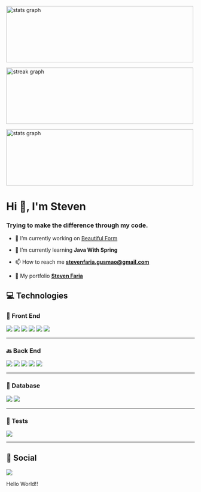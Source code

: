 
  <img 
    src="https://github-readme-stats.vercel.app/api?username=FariaSteven&hide_title=false&hide_rank=false&show_icons=true&include_all_commits=true&count_private=true&disable_animations=false&theme=dracula&locale=en&hide_border=false&order=1"
    height="150" width="500" alt="stats graph" />

  <img 
    src="https://streak-stats.demolab.com?user=FariaSteven&locale=en&mode=daily&theme=dracula&hide_border=false&border_radius=5&order=3"
    height="150" width="500" alt="streak graph" />

  <img 
    src="https://github-readme-stats.vercel.app/api/top-langs/?username=FariaSteven&layout=compact&theme=dracula"
    height="150" width="500" alt="stats graph" />

<div align="left">
  <h1>Hi 👋, I'm Steven</h1>
  <h3>Trying to make the difference through my code.</h3>
  
  - 🔭 I’m currently working on [Beautiful Form](https://github.com/FariaSteven/form)

  - 🌱 I’m currently learning **Java With Spring**

  - 📫 How to reach me **stevenfaria.gusmao@gmail.com**

  - 📝 My portfolio **[Steven Faria](https://reliable-pegasus-1ad5c2.netlify.app/)**
</div>

<h2>💻 Technologies</h2>
<h3>🎨 Front End</h3>
<p align="left">
  <img src="https://img.shields.io/badge/HTML5-E34F26?style=for-the-badge&logo=html5&logoColor=white" />
  <img src="https://img.shields.io/badge/CSS3-1572B6?style=for-the-badge&logo=css3&logoColor=white" />
  <img
    src="https://img.shields.io/badge/javascript%20-%23323330.svg?&style=for-the-badge&logo=javascript&logoColor=%23F7DF1E" />
  <img
    src="https://img.shields.io/badge/typescript-%23007ACC.svg?&style=for-the-badge&logo=typescript&logoColor=white" />
  <img src="https://img.shields.io/badge/react-%2335495e.svg?&style=for-the-badge&logo=react&logoColor=%2361DAFB" />
  <img src="https://img.shields.io/badge/React_Native-20232A?style=for-the-badge&logo=react&logoColor=61DAFB" />
</p>
<hr />
<h3>🔙 Back End</h3>
<p align="left">
  <img src="https://img.shields.io/badge/node%20-%2343853D.svg?&style=for-the-badge&logo=node.js&logoColor=white" />
  <img src="https://img.shields.io/badge/GraphQl-E10098?style=for-the-badge&logo=graphql&logoColor=white" />
  <img src="https://img.shields.io/badge/Express.js-000000?style=for-the-badge&logo=express&logoColor=white" />
  <img src="https://img.shields.io/badge/spring-%236DB33F.svg?style=for-the-badge&logo=spring&logoColor=white" />
  <img src="https://img.shields.io/badge/nestjs-%23E0234E.svg?style=for-the-badge&logo=nestjs&logoColor=white" />
</p>
<hr />
<h3>🎲 Database</h3>
<p align="left">
  <img src="https://img.shields.io/badge/MongoDB-4EA94B?style=for-the-badge&logo=mongodb&logoColor=white" />
  <img src="https://img.shields.io/badge/postgres-%23316192.svg?style=for-the-badge&logo=postgresql&logoColor=white" />
</p>
<hr />
<h3>🧪 Tests</h3>
<p align="left">
  <img src="https://img.shields.io/badge/Cypress-17202C?style=for-the-badge&logo=cypress&logoColor=white" />
</p>
<hr />
<h2>💬 Social</h2>
<p align="left">
  <a href="https://www.linkedin.com/in/steven-faria-12691317a/" target="_blank"><img
      src="https://img.shields.io/badge/LinkedIn-0077B5?style=for-the-badge&logo=linkedin&logoColor=white" /></a>
</p>
<p align="left">Hello World!!</p>

###
